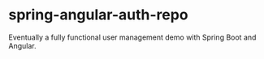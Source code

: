# spring-angular-auth-repo
Eventually a fully functional user management demo with Spring Boot and Angular.
